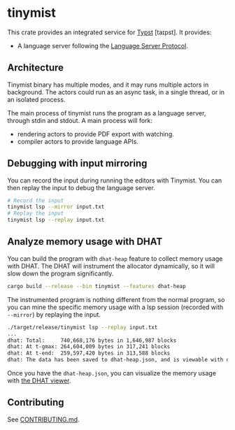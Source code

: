 
# tinymist

This crate provides an integrated service for [Typst](https://typst.app/) [taɪpst]. It provides:
+ A language server following the [Language Server Protocol](https://microsoft.github.io/language-server-protocol/).

## Architecture

Tinymist binary has multiple modes, and it may runs multiple actors in background. The actors could run as an async task, in a single thread, or in an isolated process.

The main process of tinymist runs the program as a language server, through stdin and stdout. A main process will fork:
- rendering actors to provide PDF export with watching.
- compiler actors to provide language APIs.

## Debugging with input mirroring

You can record the input during running the editors with Tinymist. You can then replay the input to debug the language server.

```sh
# Record the input
tinymist lsp --mirror input.txt
# Replay the input
tinymist lsp --replay input.txt
```

## Analyze memory usage with DHAT

You can build the program with `dhat-heap` feature to collect memory usage with DHAT. The DHAT will instrument the allocator dynamically, so it will slow down the program significantly.

```sh
cargo build --release --bin tinymist --features dhat-heap
```

The instrumented program is nothing different from the normal program, so you can mine the specific memory usage with a lsp session (recorded with `--mirror`) by replaying the input.

```sh
./target/release/tinymist lsp --replay input.txt
...
dhat: Total:     740,668,176 bytes in 1,646,987 blocks
dhat: At t-gmax: 264,604,009 bytes in 317,241 blocks
dhat: At t-end:  259,597,420 bytes in 313,588 blocks
dhat: The data has been saved to dhat-heap.json, and is viewable with dhat/dh_view.html
```

Once you have the `dhat-heap.json`, you can visualize the memory usage with [the DHAT viewer](https://nnethercote.github.io/dh_view/dh_view.html).

## Contributing

See [CONTRIBUTING.md](https://github.com/Myriad-Dreamin/tinymist/blob/main/CONTRIBUTING.md).
